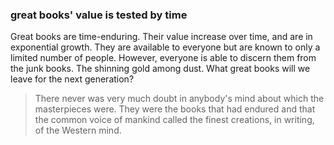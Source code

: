 ### great books' value is tested by time

Great books are time-enduring. Their value increase over time, and are in exponential growth. They are available to everyone but are known to only a limited number of people. However, everyone is able to discern them from the junk books. The shinning gold among dust.
What great books will we leave for the next generation?

> There never was very much doubt in anybody's mind about which the masterpieces were. They were the books that had endured and that the common voice of mankind called the finest creations, in writing, of the Western mind.
